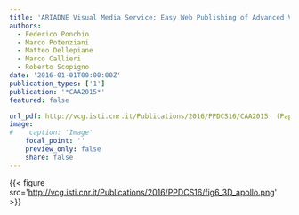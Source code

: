```yaml
---
title: 'ARIADNE Visual Media Service: Easy Web Publishing of Advanced Visual Media'
authors:
  - Federico Ponchio
  - Marco Potenziani
  - Matteo Dellepiane
  - Marco Callieri
  - Roberto Scopigno
date: '2016-01-01T00:00:00Z'
publication_types: ['1']
publication: '*CAA2015*'
featured: false

url_pdf: http://vcg.isti.cnr.it/Publications/2016/PPDCS16/CAA2015  (Paper) ARIADNE Visual Media Service - Easy Web Publishing of Advanced Visual Media.pdf
image:
#    caption: 'Image'
    focal_point: ''
    preview_only: false
    share: false
---
```

{{< figure src='http://vcg.isti.cnr.it/Publications/2016/PPDCS16/fig6_3D_apollo.png' >}}
